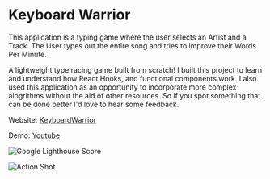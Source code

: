 # Keyboard Warrior

This application is a typing game where the user selects an Artist and a Track. The User types out the entire song and tries to improve their Words Per Minute.

A lightweight type racing game built from scratch! I built this project to learn and understand how React Hooks, and functional components work. I also used this application as an opportunity to incorporate more complex alogrithms without the aid of other resources. So if you spot something that can be done better I'd love to hear some feedback.

Website: [KeyboardWarrior](https://anansiomega.github.io/KeyboardWarrior/)

Demo: [Youtube](https://youtu.be/We-Cq0pJOHo)

![Google Lighthouse Score](https://user-images.githubusercontent.com/68250564/112035098-39790400-8b0d-11eb-81bd-9145b46e59bd.png)

![Action Shot](https://user-images.githubusercontent.com/68250564/112035205-5281b500-8b0d-11eb-9f41-680fc50643b3.png)
